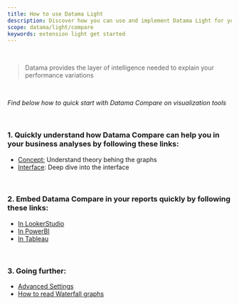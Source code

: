 ```yaml
---
title: How to use Datama Light
description: Discover how you can use and implement Datama Light for your uses
scope: datama/light/compare
keywords: extension light get started
---
```


<br/>

> Datama provides the layer of intelligence needed to explain your performance variations

<br/>

_Find below how to quick start with Datama Compare on visualization tools_

<br>

### 1. Quickly understand how Datama Compare can help you in your business analyses by following these links:
- [Concept:]({{site.url}}/{{site.baseurl}}/extensions/datama-compare/concept.html) Understand theory behing the graphs
- [Interface]({{site.url}}/{{site.baseurl}}/extensions/datama-compare/structure.html): Deep dive into the interface

<br>

### 2. Embed Datama Compare in your reports quickly by following these links:
- [In LookerStudio]({{site.url}}/{{site.baseurl}}/extensions/how-to-use/looker-studio.html)
- [In PowerBI]({{site.url}}/{{site.baseurl}}/extensions/how-to-use/powerbi.html)
- [In Tableau]({{site.url}}/{{site.baseurl}}/extensions/how-to-use/tableau.html)

<br>

### 3. Going further:
<!--- [Use other(s) comparison]({{site.url}}/{{site.baseurl}}/extensions/datama-compare/settings/analysis/comparison.html)
- [Interface]({{site.url}}/{{site.baseurl}}/extensions/datama-compare/settings/structure.html) -->
- [Advanced Settings]({{site.url}}/{{site.baseurl}}/extensions/datama-compare/settings/settings.html)
- [How to read Waterfall graphs]({{site.url}}/{{site.baseurl}}/core_app/new/tutorial/first_use.html)
